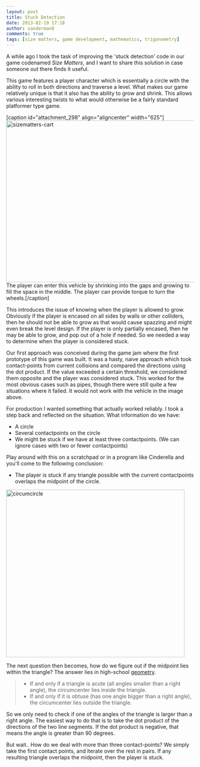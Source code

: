 ```yaml
---
layout: post
title: Stuck Detection
date: 2013-02-19 17:18
author: sanderman0
comments: true
tags: [size matters, game development, mathematics, trigonometry]
---
```

A while ago I took the task of improving the 'stuck detection' code in our game codenamed <em>Size Matters</em>, and I want to share this solution in case someone out there finds it useful.

This game features a player character which is essentially a circle with the ability to roll in both directions and traverse a level. What makes our game relatively unique is that it also has the ability to grow and shrink. This allows various interesting twists to what would otherwise be a fairly standard platformer type game.

[caption id="attachment_298" align="aligncenter" width="625"]<a href="http://sanderman0.files.wordpress.com/2013/02/sizematters-cart.png"><img class="size-full wp-image-298" alt="sizematters-cart" src="http://sanderman0.files.wordpress.com/2013/02/sizematters-cart.png" width="625" height="434" /></a> The player can enter this vehicle by shrinking into the gaps and growing to fill the space in the middle. The player can provide torque to turn the wheels.[/caption]

This introduces the issue of knowing when the player is allowed to grow. Obviously if the player is encased on all sides by walls or other colliders, then he should not be able to grow as that would cause spazzing and might even break the level design. If the player is only partially encased, then he may be able to grow, and pop out of a hole if needed. So we needed a way to determine when the player is considered stuck.

Our first approach was conceived during the game jam where the first prototype of this game was built. It was a hasty, naive approach which took contact-points from current collisions and compared the directions using the dot product. If the value exceeded a certain threshold, we considered them opposite and the player was considered stuck. This worked for the most obvious cases such as pipes, though there were still quite a few situations where it failed. It would not work with the vehicle in the image above.

For production I wanted something that actually worked reliably. I took a step back and reflected on the situation. What information do we have:
<ul>
	<li>A circle</li>
	<li>Several contactpoints on the circle</li>
	<li>We might be stuck if we have at least three contactpoints. (We can ignore cases with two or fewer contactpoints)</li>
</ul>
Play around with this on a scratchpad or in a program like Cinderella and you'll come to the following conclusion:
<ul>
	<li>The player is stuck if any triangle possible with the current contactpoints overlaps the midpoint of the circle.</li>
</ul>
<a href="http://sanderman0.files.wordpress.com/2013/02/circumcircle.png"><img class="aligncenter size-full wp-image-300" alt="circumcircle" src="http://sanderman0.files.wordpress.com/2013/02/circumcircle.png" width="479" height="450" /></a>

The next question then becomes, how do we figure out if the midpoint lies within the triangle? The answer lies in high-school <a href="http://en.wikipedia.org/wiki/Circumcircle">geometry</a>.
<blockquote>
<ul>
	<li>If and only if a triangle is acute (all angles smaller than a right angle), the circumcenter lies inside the triangle.</li>
	<li>If and only if it is obtuse (has one angle bigger than a right angle), the circumcenter lies outside the triangle.</li>
</ul>
</blockquote>
So we only need to check if one of the angles of the triangle is larger than a right angle. The easiest way to do that is to take the dot product of the directions of the two line segments. If the dot product is negative, that means the angle is greater than 90 degrees.

But wait.. How do we deal with more than three contact-points? We simply take the first contact points, and iterate over the rest in pairs. If any resulting triangle overlaps the midpoint, then the player is stuck.
